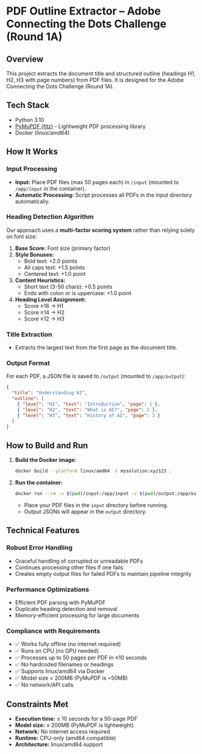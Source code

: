# PDF Outline Extractor – Adobe Connecting the Dots Challenge (Round 1A)

## Overview
This project extracts the document title and structured outline (headings H1, H2, H3 with page numbers) from PDF files. It is designed for the Adobe Connecting the Dots Challenge (Round 1A).

## Tech Stack
- Python 3.10
- [PyMuPDF (fitz)](https://pymupdf.readthedocs.io/en/latest/) - Lightweight PDF processing library
- Docker (linux/amd64)

## How It Works

### Input Processing
- **Input:** Place PDF files (max 50 pages each) in `/input` (mounted to `/app/input` in the container).
- **Automatic Processing:** Script processes all PDFs in the input directory automatically.

### Heading Detection Algorithm
Our approach uses a **multi-factor scoring system** rather than relying solely on font size:

1. **Base Score:** Font size (primary factor)
2. **Style Bonuses:**
   - Bold text: +2.0 points
   - All caps text: +1.5 points  
   - Centered text: +1.0 point
3. **Content Heuristics:**
   - Short text (3-50 chars): +0.5 points
   - Ends with colon or is uppercase: +1.0 point
4. **Heading Level Assignment:**
   - Score ≥16 → H1
   - Score ≥14 → H2  
   - Score ≥12 → H3

### Title Extraction
- Extracts the largest text from the first page as the document title.

### Output Format
For each PDF, a JSON file is saved to `/output` (mounted to `/app/output`):

```json
{
  "title": "Understanding AI",
  "outline": [
    { "level": "H1", "text": "Introduction", "page": 1 },
    { "level": "H2", "text": "What is AI?", "page": 2 },
    { "level": "H3", "text": "History of AI", "page": 3 }
  ]
}
```

## How to Build and Run

1. **Build the Docker image:**
   ```sh
   docker build --platform linux/amd64 -t mysolution:xyz123 .
   ```

2. **Run the container:**
   ```sh
   docker run --rm -v $(pwd)/input:/app/input -v $(pwd)/output:/app/output --network none mysolution:xyz123
   ```
   - Place your PDF files in the `input` directory before running.
   - Output JSONs will appear in the `output` directory.

## Technical Features

### Robust Error Handling
- Graceful handling of corrupted or unreadable PDFs
- Continues processing other files if one fails
- Creates empty output files for failed PDFs to maintain pipeline integrity

### Performance Optimizations
- Efficient PDF parsing with PyMuPDF
- Duplicate heading detection and removal
- Memory-efficient processing for large documents

### Compliance with Requirements
- ✅ Works fully offline (no internet required)
- ✅ Runs on CPU (no GPU needed)
- ✅ Processes up to 50 pages per PDF in ≤10 seconds
- ✅ No hardcoded filenames or headings
- ✅ Supports linux/amd64 via Docker
- ✅ Model size < 200MB (PyMuPDF is ~50MB)
- ✅ No network/API calls

## Constraints Met
- **Execution time:** ≤ 10 seconds for a 50-page PDF
- **Model size:** ≤ 200MB (PyMuPDF is lightweight)
- **Network:** No internet access required
- **Runtime:** CPU-only (amd64 compatible)
- **Architecture:** linux/amd64 support 